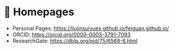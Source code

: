 # 📎 Homepages
- Personal Pages: https://liujinsuiyuex.github.io/feiguan.github.io/
- ORCID: https://orcid.org/0000-0003-3791-7093
- ResearchGate: https://dblp.org/pid/75/6568-6.html
